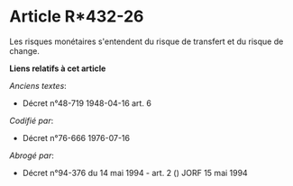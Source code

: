 # Article R*432-26

Les risques monétaires s'entendent du risque de transfert et du risque de change.

**Liens relatifs à cet article**

_Anciens textes_:

  - Décret n°48-719 1948-04-16 art. 6

_Codifié par_:

  - Décret n°76-666 1976-07-16

_Abrogé par_:

  - Décret n°94-376 du 14 mai 1994 - art. 2 () JORF 15 mai 1994
